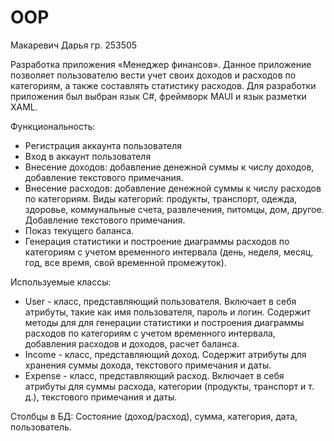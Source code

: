 # OOP
Макаревич Дарья гр. 253505

Разработка приложения «Менеджер финансов».
Данное приложение позволяет пользователю вести учет своих доходов и расходов по категориям, а также составлять статистику расходов. 
Для разработки приложения был выбран язык C#, фреймворк MAUI и язык разметки XAML.

Функциональность:
- Регистрация аккаунта пользователя
- Вход в аккаунт пользователя
- Внесение доходов: добавление денежной суммы к числу доходов, добавление текстового примечания.
- Внесение расходов: добавление денежной суммы к числу расходов по категориям. Виды категорий: продукты, транспорт, одежда, здоровье, коммунальные счета, развлечения, питомцы, дом, другое. Добавление текстового примечания.
- Показ текущего баланса.
- Генерация статистики и построение диаграммы расходов по категориям с учетом временного интервала (день, неделя, месяц, год, все время, свой временной промежуток).

Используемые классы:
- User - класс, представляющий пользователя. Включает в себя атрибуты, такие как имя пользователя, пароль и логин. Содержит методы для для генерации статистики и построения диаграммы расходов по категориям с учетом временного интервала, добавления расходов и доходов, расчет баланса.
- Income - класс, представляющий доход. Содержит атрибуты для хранения суммы дохода, текстового примечания и даты.
- Expense - класс, представляющий расход. Включает в себя атрибуты для суммы расхода, категории (продукты, транспорт и т. д.), текстового примечания и даты.


Столбцы в БД: Состояние (доход/расход), сумма, категория, дата, пользователь.

